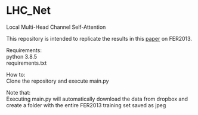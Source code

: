 # LHC_Net
Local Multi-Head Channel Self-Attention

This repository is intended to replicate the results in this [paper](https://www.dropbox.com/s/7v7vsvx4lf9irjz/Rev2.pdf?dl=1) on FER2013.

Requirements: <br />
python 3.8.5 <br />
requirements.txt

How to:<br />
Clone the repository and execute main.py


Note that:<br />
Executing main.py will automatically download the data from dropbox and create a folder with the entire FER2013 training set saved as jpeg
